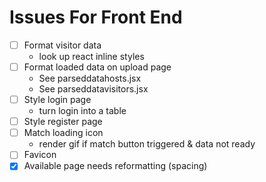 # Issues For Front End

- [ ] Format visitor data
    - look up react inline styles
- [ ] Format loaded data on upload page
    - See parseddatahosts.jsx
    - See parseddatavisitors.jsx
- [ ] Style login page
    - turn login into a table 
- [ ] Style register page
- [ ] Match loading icon
    - render gif if match button triggered & data not ready
- [ ] Favicon
- [x] Available page needs reformatting (spacing)
